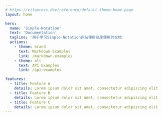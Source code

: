 ```yaml
---
# https://vitepress.dev/reference/default-theme-home-page
layout: home

hero:
  name: 'Simple-Notation'
  text: 'Documentation'
  tagline: '用于学习Simple-Notation网站使用及库使用的文档'
  actions:
    - theme: brand
      text: Markdown Examples
      link: /markdown-examples
    - theme: alt
      text: API Examples
      link: /api-examples

features:
  - title: Feature A
    details: Lorem ipsum dolor sit amet, consectetur adipiscing elit
  - title: Feature B
    details: Lorem ipsum dolor sit amet, consectetur adipiscing elit
  - title: Feature C
    details: Lorem ipsum dolor sit amet, consectetur adipiscing elit
---
```

